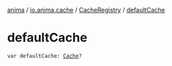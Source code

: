 [anima](../../index.md) / [io.anima.cache](../index.md) / [CacheRegistry](index.md) / [defaultCache](./default-cache.md)

# defaultCache

`var defaultCache: `[`Cache`](../-cache/index.md)`?`